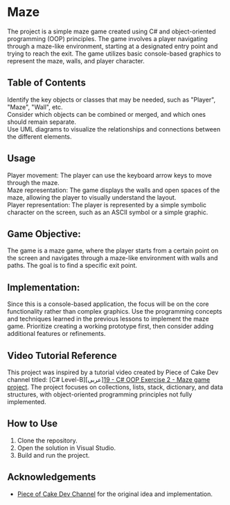 # Maze
The project is a simple maze game created using C# and object-oriented programming (OOP) principles. The game involves a player navigating through a maze-like environment, starting at a designated entry point and trying to reach the exit. The game utilizes basic console-based graphics to represent the maze, walls, and player character.

## Table of Contents
Identify the key objects or classes that may be needed, such as "Player", "Maze", "Wall", etc.
<br>
Consider which objects can be combined or merged, and which ones should remain separate.
<br>
Use UML diagrams to visualize the relationships and connections between the different elements.

## Usage
Player movement: The player can use the keyboard arrow keys to move through the maze.
<br>
Maze representation: The game displays the walls and open spaces of the maze, allowing the player to visually understand the layout.
<br>
Player representation: The player is represented by a simple symbolic character on the screen, such as an ASCII symbol or a simple graphic.

## Game Objective:
The game is a maze game, where the player starts from a certain point on the screen and navigates through a maze-like environment with walls and paths.
The goal is to find a specific exit point.

## Implementation:
Since this is a console-based application, the focus will be on the core functionality rather than complex graphics.
Use the programming concepts and techniques learned in the previous lessons to implement the maze game.
Prioritize creating a working prototype first, then consider adding additional features or refinements.

## Video Tutorial Reference

This project was inspired by a tutorial video created by Piece of Cake Dev channel titled: [C# Level-B][عربى][19 - C# OOP Exercise 2 - Maze game project](https://www.youtube.com/watch?v=0YbuM2oPuOA&list=PLfHpC6JZ316f6YXKyux0dHjJXA0Kg38p7&index=19). The project focuses on collections, lists, stack, dictionary, and data structures, with object-oriented programming principles not fully implemented.

## How to Use

1. Clone the repository.
2. Open the solution in Visual Studio.
3. Build and run the project.

## Acknowledgements
- [Piece of Cake Dev Channel](https://www.youtube.com/@poclearn) for the original idea and implementation.
